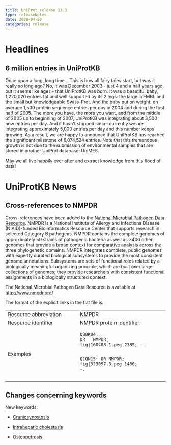 ```yaml
---
title: UniProt release 13.3
type: releaseNotes
date: 2008-04-29
categories: release
---
```


# Headlines

## 6 million entries in UniProtKB

Once upon a long, long time... This is how all fairy tales start, but was it really so long ago? No, it was December 2003 - just 4 and a half years ago, but it seems like ages - that UniProtKB was born. It was a beautiful baby, 1,220,020 entries fat and well supported by its 2 legs: the large TrEMBL and the small but knowledgeable Swiss-Prot. And the baby put on weight: on average 1,500 protein sequence entries per day in 2004 and during the first half of 2005. The more you have, the more you want, and from the middle of 2005 up to beginning of 2007, UniProtKB was integrating about 3,500 new entries per day. And it hasn't stopped since: currently we are integrating approximately 5,000 entries per day and this number keeps growing. As a result, we are happy to announce that UniProtKB has reached the significant milestone of 6,074,524 entries. Note that this tremendous growth is not due to the submission of environmental samples that are stored in another UniProt database: UniMES.

May we all live happily ever after and extract knowledge from this flood of data!

# UniProtKB News

## Cross-references to NMPDR

Cross-references have been added to the [National Microbial Pathogen Data Resource](http://www.nmpdr.org/). NMPDR is a National Institute of Allergy and Infections Disease (NIAID)-funded Bioinformatics Resource Center that supports research in selected Category B pathogens. NMPDR contains the complete genomes of approximately 50 strains of pathogenic bacteria as well as &gt;400 other genomes that provide a broad context for comparative analysis across the three phylogenetic domains. NMPDR integrates complete, public genomes with expertly curated biological subsystems to provide the most consistent genome annotations. Subsystems are sets of functional roles related by a biologically meaningful organizing principle, which are built over large collections of genomes; they provide researchers with consistent functional assignments in a biologically structured context.

The National Microbial Pathogen Data Resource is available at <http://www.nmpdr.org/> .

The format of the explicit links in the flat file is:

<table><colgroup><col style="width: 45%" /><col style="width: 55%" /></colgroup><tbody><tr class="odd"><td>Resource abbreviation</td><td>NMPDR</td></tr><tr class="even"><td>Resource identifier</td><td>NMPDR protein identifier.</td></tr><tr class="odd"><td>Examples</td><td><pre><code>Q88K84:
DR   NMPDR; fig|160488.1.peg.2385; -.

Q1QN15:
DR   NMPDR; fig|323097.3.peg.1480; -.</code></pre></td></tr></tbody></table>

## Changes concerning keywords

New keywords:

-   [Craniosynostosis](http://www.uniprot.org/keywords/KW-0989)

-   [Intrahepatic cholestasis](http://www.uniprot.org/keywords/KW-0988)

-   [Osteopetrosis](http://www.uniprot.org/keywords/KW-0987)
